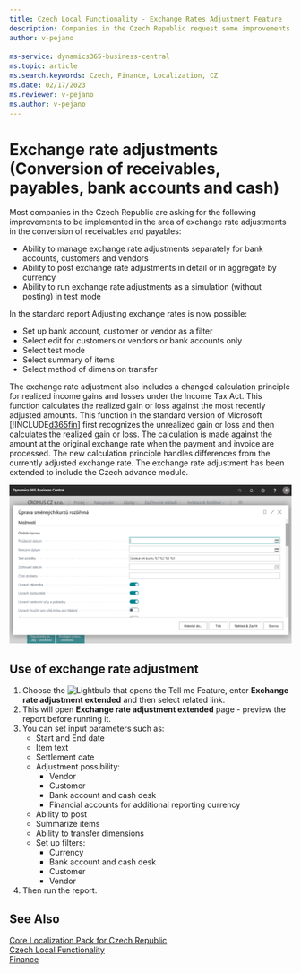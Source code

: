 ```yaml
---
title: Czech Local Functionality - Exchange Rates Adjustment Feature | Microsoft Docs
description: Companies in the Czech Republic request some improvements in the Exchange Rates Adjustment feature in the Czech version of Business Central.
author: v-pejano

ms-service: dynamics365-business-central
ms.topic: article
ms.search.keywords: Czech, Finance, Localization, CZ
ms.date: 02/17/2023
ms.reviewer: v-pejano
ms.author: v-pejano
---
```


# Exchange rate adjustments (Conversion of receivables, payables, bank accounts and cash)

Most companies in the Czech Republic are asking for the following improvements to be implemented in the area of exchange rate adjustments in the conversion of receivables and payables:

- Ability to manage exchange rate adjustments separately for bank accounts, customers and vendors
- Ability to post exchange rate adjustments in detail or in aggregate by currency
- Ability to run exchange rate adjustments as a simulation (without posting) in test mode

In the standard report Adjusting exchange rates is now possible:

- Set up bank account, customer or vendor as a filter
- Select edit for customers or vendors or bank accounts only
- Select test mode
- Select summary of items
- Select method of dimension transfer

The exchange rate adjustment also includes a changed calculation principle for realized income gains and losses under the Income Tax Act. This function calculates the realized gain or loss against the most recently adjusted amounts.
This function in the standard version of Microsoft [!INCLUDE[d365fin](../../includes/d365fin_long_md.md)] first recognizes the unrealized gain or loss and then calculates the realized gain or loss. The calculation is made against the amount at the original exchange rate when the payment and invoice are processed.
The new calculation principle handles differences from the currently adjusted exchange rate.
The exchange rate adjustment has been extended to include the Czech advance module.

![Exchange rate adjustment](Media/exchange-rates-adjustment.png)

## Use of exchange rate adjustment

1. Choose the ![Lightbulb that opens the Tell me Feature](../../media/ui-search/search_small.png "Tell me what you want to do"), enter **Exchange rate adjustment extended** and then select related link.
2. This will open **Exchange rate adjustment extended** page - preview the report before running it.
3. You can set input parameters such as:
    - Start and End date
    - Item text
    - Settlement date
    - Adjustment possibility:
        - Vendor
        - Customer
        - Bank account and cash desk
        - Financial accounts for additional reporting currency
    - Ability to post
    - Summarize items
    - Ability to transfer dimensions
    - Set up filters:
        - Currency
        - Bank account and cash desk
        - Customer
        - Vendor
4. Then run the report.

## See Also

[Core Localization Pack for Czech Republic](ui-extensions-core-localization-pack-cz.md)  
[Czech Local Functionality](czech-local-functionality.md)  
[Finance](../../finance.md)  
